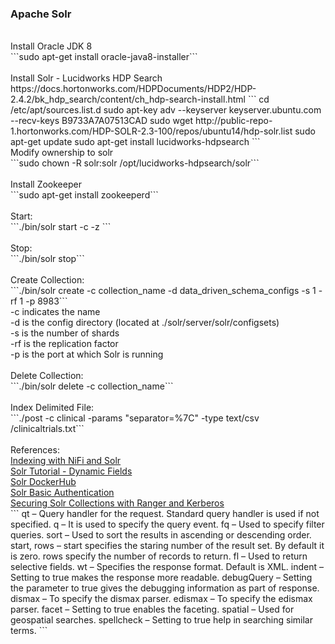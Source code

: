 <h3>Apache Solr</h3>
<br>Install Oracle JDK 8
<br>```sudo apt-get install oracle-java8-installer```
<br>
<br>Install Solr - Lucidworks HDP Search
<br>https://docs.hortonworks.com/HDPDocuments/HDP2/HDP-2.4.2/bk_hdp_search/content/ch_hdp-search-install.html
```
cd /etc/apt/sources.list.d
sudo apt-key adv --keyserver keyserver.ubuntu.com --recv-keys B9733A7A07513CAD
sudo wget http://public-repo-1.hortonworks.com/HDP-SOLR-2.3-100/repos/ubuntu14/hdp-solr.list
sudo apt-get update
sudo apt-get install lucidworks-hdpsearch
```
<br>Modify ownership to solr
<br>```sudo chown -R solr:solr /opt/lucidworks-hdpsearch/solr```
<br>
<br>Install Zookeeper
<br>```sudo apt-get install zookeeperd```
<br>
<br>Start:
<br>```./bin/solr start -c -z <solr_host>```
<br>
<br>Stop:
<br>```./bin/solr stop```
<br>
<br>Create Collection:
<br>```./bin/solr create -c collection_name -d data_driven_schema_configs -s 1 -rf 1 -p 8983```
<br>-c indicates the name
<br>-d is the config directory (located at ./solr/server/solr/configsets)
<br>-s is the number of shards
<br>-rf is the replication factor
<br>-p is the port at which Solr is running
<br>
<br>Delete Collection:
<br>```./bin/solr delete -c collection_name```
<br>
<br>Index Delimited File:
<br>```./post -c clinical -params "separator=%7C" -type text/csv /clinicaltrials.txt```
<br>
<br>References:
<br><a href="https://blogs.apache.org/nifi/entry/indexing_tweets_with_nifi_and">Indexing with NiFi and Solr</a>
<br><a href="http://yonik.com/solr-tutorial/">Solr Tutorial - Dynamic Fields</a>
<br><a href="https://hub.docker.com/_/solr/">Solr DockerHub</a>
<br><a href="https://lucidworks.com/blog/2015/08/17/securing-solr-basic-auth-permission-rules/">Solr Basic Authentication</a>
<br><a href="https://community.hortonworks.com/articles/15159/securing-solr-collections-with-ranger-kerberos.html">Securing Solr Collections with Ranger and Kerberos</a>
<br>
```
qt – Query handler for the request. Standard query handler is used if not specified.
q – It is used to specify the query event.
fq – Used to specify filter queries.
sort – Used to sort the results in ascending or descending order.
start, rows – start specifies the staring number of the result set. By default it is zero. rows specify the number of records to return.
fl – Used to return selective fields.
wt – Specifies the response format. Default is XML.
indent – Setting to true makes the response more readable.
debugQuery – Setting the parameter to true gives the debugging information as part of response.
dismax –  To specify the dismax parser.
edismax – To specify the edismax parser.
facet – Setting to true enables the faceting.
spatial – Used for geospatial searches.
spellcheck – Setting to true help in searching similar terms.
```
